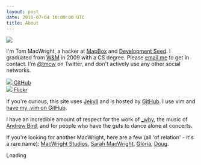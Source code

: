 ```yaml
---
layout: post
date: 2011-07-04 10:00:00 UTC
title: About
---
```


<div class='shutter-300'>
  <img src='http://farm4.static.flickr.com/3438/3351376251_17a831c250_z.jpg' />
</div>

<p itemscope itemtype="http://schema.org/Person">
I'm <span itemprop='name'>Tom MacWright</span>, a <span itemprop='jobTitle'>hacker</span> at <a itemprop='worksFor' href='http://mapbox.com/'>MapBox</a> and <a itemprop='worksFor' href='http://developmentseed.org/'>Development Seed</a>. I graduated from <a href='http://wm.edu/' itemtype='alumniOf'>W&M</a> in 2009 with a CS degree. Please <a itemtype='email' href='mailto:tom@macwright.org'>email me</a> to get in contact. I'm <a itemtype='contactPoint' href='http://twitter.com/tmcw'>@tmcw</a> on Twitter, and don't actively use any other social networks.
</p>

<div class='image-cube'>
  <div>
  <a href='http://github.com/tmcw/'>
  <img src='http://farm7.static.flickr.com/6138/5954373327_7c815334cc_o.jpg' />
    <span>GitHub</span>
  </a>
  </div>
  <div>
  <a href='http://flickr.com/photos/tmcw'>
  <img src='http://farm7.static.flickr.com/6007/5954369487_416645a2d2_o.jpg' />
    <span>Flickr</span>
  </a>
  </div>
</div>


If you're curious, this site uses [Jekyll](http://jekyllrb.com) and is hosted by [GitHub](http://github.com). I use vim and [have my .vim on GitHub](https://github.com/tmcw/.vim).

I have an incredible amount of respect for the work of [_why](http://viewsourcecode.org/why/), the music of [Andrew Bird](http://andrewbird.net), and for people who have the guts to dance alone at concerts.

If you're looking for another MacWright, here are a few (all 'of relation' - it's a rare name): [MacWright Studios](http://macwright.com/), [Sarah MacWright](http://sarahmacwright.com), [Gloria](http://orthostatictremor.org), [Doug](http://www.highlandercapital.com/).

<div id="cse" style="width: 100%;">Loading</div>
<script src="http://www.google.com/jsapi" type="text/javascript"></script>
<script type="text/javascript">
  google.load('search', '1', {language : 'en', style : google.loader.themes.MINIMALIST});
  google.setOnLoadCallback(function() {
    var customSearchControl = new google.search.CustomSearchControl('013300548148778840370:msob-nrhszy');
    customSearchControl.setResultSetSize(google.search.Search.FILTERED_CSE_RESULTSET);
    customSearchControl.draw('cse');
  }, true);
</script>
